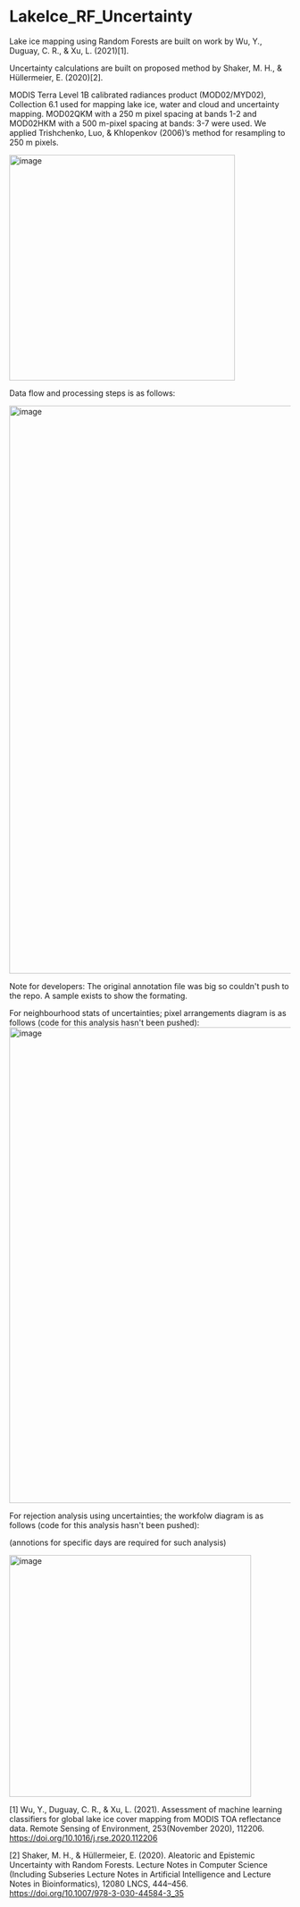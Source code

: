 # LakeIce_RF_Uncertainty

Lake ice mapping using Random Forests are built on work by Wu, Y., Duguay, C. R., & Xu, L. (2021)[1]. 

Uncertainty calculations are built on proposed method by Shaker, M. H., & Hüllermeier, E. (2020)[2].

MODIS Terra Level 1B calibrated radiances product (MOD02/MYD02), Collection 6.1 used for mapping lake ice, water and cloud and uncertainty mapping. MOD02QKM with a 250 m pixel spacing at bands 1-2 and MOD02HKM with a 500 m-pixel spacing at bands: 3-7 were used. We applied Trishchenko, Luo, & Khlopenkov (2006)’s  method for resampling to 250 m pixels. 

<img width="404" alt="image" src="https://user-images.githubusercontent.com/59842707/189716327-e2aa92e6-ff64-469a-8b18-8aafdbe5b6f6.png">

Data flow and processing steps is as follows:

<img width="1017" alt="image" src="https://user-images.githubusercontent.com/59842707/189716129-3d5c1006-79f8-4b9b-a71a-9e8287a9d31a.png">

Note for developers: The original annotation file was big so couldn't push to the repo. A sample exists to show the formating. 

For neighbourhood stats of uncertainties; pixel arrangements diagram is as follows (code for this analysis hasn't been pushed):
<img width="852" alt="image" src="https://user-images.githubusercontent.com/59842707/189719142-79b141e5-e05d-40a5-88a1-1f275647becc.png">

For rejection analysis using uncertainties; the workfolw diagram is as follows (code for this analysis hasn't been pushed):

(annotions for specific days are required for such analysis)

<img width="433" alt="image" src="https://user-images.githubusercontent.com/59842707/189719470-b7f0597e-630d-40b0-b34d-3bc492fffb31.png">

[1] Wu, Y., Duguay, C. R., & Xu, L. (2021). Assessment of machine learning classifiers for global lake ice cover mapping from MODIS TOA reflectance data. Remote Sensing of Environment, 253(November 2020), 112206. https://doi.org/10.1016/j.rse.2020.112206

[2] Shaker, M. H., & Hüllermeier, E. (2020). Aleatoric and Epistemic Uncertainty with Random Forests. Lecture Notes in Computer Science (Including Subseries Lecture Notes in Artificial Intelligence and Lecture Notes in Bioinformatics), 12080 LNCS, 444–456. https://doi.org/10.1007/978-3-030-44584-3_35

